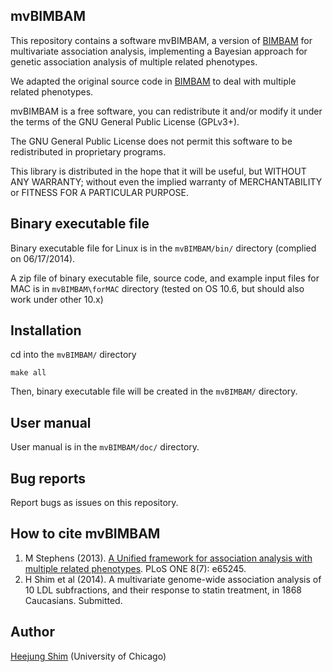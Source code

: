 ## mvBIMBAM

This repository contains a software mvBIMBAM, a version of [BIMBAM](http://www.haplotype.org/bimbam.html) for multivariate association analysis, implementing a Bayesian approach for genetic association analysis of multiple related phenotypes.

We adapted the original source code in [BIMBAM](http://www.haplotype.org/bimbam.html) to deal with multiple related phenotypes.

mvBIMBAM is a free software, you can redistribute it and/or modify it under
the terms of the GNU General Public License (GPLv3+).

The GNU General Public License does not permit this software to be
redistributed in proprietary programs.

This library is distributed in the hope that it will be useful, but
WITHOUT ANY WARRANTY; without even the implied warranty of
MERCHANTABILITY or FITNESS FOR A PARTICULAR PURPOSE.


## Binary executable file

Binary executable file for Linux is in the `mvBIMBAM/bin/` directory (complied on 06/17/2014).

A zip file of binary executable file, source code, and example input files for MAC is in `mvBIMBAM\forMAC` directory (tested on OS 10.6, but should also work under other 10.x)

## Installation

cd into the `mvBIMBAM/` directory

    make all

Then, binary executable file will be created in the `mvBIMBAM/` directory.

## User manual 

User manual is in the `mvBIMBAM/doc/` directory.

## Bug reports

Report bugs as issues on this repository.

## How to cite mvBIMBAM

1. M Stephens (2013). [A Unified framework for association analysis with multiple related phenotypes](http://www.plosone.org/article/info%3Adoi%2F10.1371%2Fjournal.pone.0065245). PLoS ONE 8(7): e65245.
2. H Shim et al (2014). A multivariate genome-wide association analysis of 10 LDL
subfractions, and their response to statin treatment, in 1868 Caucasians. Submitted.

## Author

[Heejung Shim](https://github.com/heejungshim) (University of Chicago)

